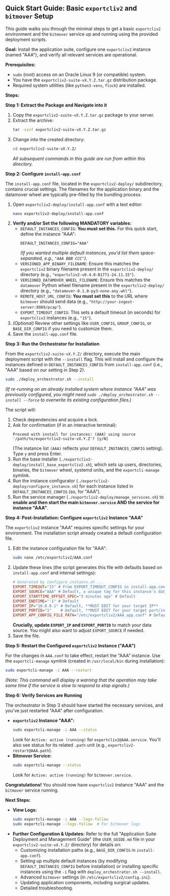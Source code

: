 ## Quick Start Guide: Basic `exportcliv2` and `bitmover` Setup ##

This guide walks you through the minimal steps to get a basic `exportcliv2` environment and the `bitmover` service up and running using the provided deployment scripts.

**Goal:** Install the application suite, configure one `exportcliv2` instance (named "AAA"), and verify all relevant services are operational.

**Prerequisites:**

*   `sudo` (root) access on an Oracle Linux 9 (or compatible) system.
*   You have the `exportcliv2-suite-vX.Y.Z.tar.gz` distribution package.
*   Required system utilities (like `python3-venv`, `flock`) are installed.

**Steps:**

**Step 1: Extract the Package and Navigate into it**

1.  Copy the `exportcliv2-suite-vX.Y.Z.tar.gz` package to your server.
2.  Extract the archive:
    ```bash
    tar -xzvf exportcliv2-suite-vX.Y.Z.tar.gz
    ```
3.  Change into the created directory:
    ```bash
    cd exportcliv2-suite-vX.Y.Z/
    ```
    *All subsequent commands in this guide are run from within this directory.*

**Step 2: Configure `install-app.conf`**

The `install-app.conf` file, located in the `exportcliv2-deploy/` subdirectory, contains crucial settings. The filenames for the application binary and the datamover wheel are typically pre-filled by the bundling process.

1.  Open `exportcliv2-deploy/install-app.conf` with a text editor:
    ```bash
    nano exportcliv2-deploy/install-app.conf
    ```
2.  **Verify and/or Set the following MANDATORY variables:**
    *   `DEFAULT_INSTANCES_CONFIG`: **You must set this.** For this quick start, define the instance "AAA":
        ```
        DEFAULT_INSTANCES_CONFIG="AAA"
        ```
        *(If you wanted multiple default instances, you'd list them space-separated, e.g., `"AAA BBB CCC"`).*
    *   `VERSIONED_APP_BINARY_FILENAME`: Ensure this matches the `exportcliv2` binary filename present in the `exportcliv2-deploy/` directory (e.g., `"exportcliv2-v0.4.0-B1771-24.11.15"`).
    *   `VERSIONED_DATAMOVER_WHEEL_FILENAME`: Ensure this matches the `datamover` Python wheel filename present in the `exportcliv2-deploy/` directory (e.g., `"datamover-0.1.0-py3-none-any.whl"`).
    *   `REMOTE_HOST_URL_CONFIG`: **You must set this** to the URL where `bitmover` should send data (e.g., `"http://your-ingest-server:8989/pcap"`).
    *   `EXPORT_TIMEOUT_CONFIG`: This sets a default timeout (in seconds) for `exportcliv2` instances (e.g., `"15"`).
3.  *(Optional)* Review other settings like `USER_CONFIG`, `GROUP_CONFIG`, or `BASE_DIR_CONFIG` if you need to customize them.
4.  Save the `install-app.conf` file.

**Step 3: Run the Orchestrator for Installation**

From the `exportcliv2-suite-vX.Y.Z/` directory, execute the main deployment script with the `--install` flag. This will install and configure the instances defined in `DEFAULT_INSTANCES_CONFIG` from `install-app.conf` (i.e., "AAA" based on our setting in Step 2).
```bash
sudo ./deploy_orchestrator.sh --install
```
*(If re-running on an already installed system where instance "AAA" was previously configured, you might need `sudo ./deploy_orchestrator.sh --install --force` to overwrite its existing configuration files.)*

The script will:
1.  Check dependencies and acquire a lock.
2.  Ask for confirmation (if in an interactive terminal):
    ```
    Proceed with install for instances: (AAA) using source '/path/to/exportcliv2-suite-vX.Y.Z'? [y/N]
    ```
    (The instance list `(AAA)` reflects your `DEFAULT_INSTANCES_CONFIG` setting).
    Type `y` and press Enter.
3.  Run the base installer (`./exportcliv2-deploy/install_base_exportcliv2.sh`), which sets up users, directories, binaries, the `bitmover` wheel, systemd units, and the `exportcli-manage` symlink.
4.  Run the instance configurator (`./exportcliv2-deploy/configure_instance.sh`) for each instance listed in `DEFAULT_INSTANCES_CONFIG` (so, for "AAA").
5.  Run the service manager (`./exportcliv2-deploy/manage_services.sh`) to **enable and then start the main `bitmover.service` AND the service for instance "AAA"**.

**Step 4: Post-Installation: Configure `exportcliv2` Instance "AAA"**

The `exportcliv2` instance "AAA" requires specific settings for your environment. The installation script already created a default configuration file.

1.  Edit the instance configuration file for "AAA":
    ```bash
    sudo nano /etc/exportcliv2/AAA.conf
    ```
2.  Update these lines (the script generates this file with defaults based on `install-app.conf` and internal settings):
    ```ini
    # Generated by configure_instance.sh ...
    EXPORT_TIMEOUT="15" # From EXPORT_TIMEOUT_CONFIG in install-app.conf
    EXPORT_SOURCE="AAA" # Default, a unique tag for this instance's data
    EXPORT_STARTTIME_OFFSET_SPEC="3 minutes ago" # Default
    EXPORT_ENDTIME="-1" # Default
    EXPORT_IP="10.0.0.1" # Default, **MUST EDIT for your target IP**
    EXPORT_PORTID="1"    # Default, **MUST EDIT for your target port/interface**
    EXPORT_APP_CONFIG_FILE_PATH="/etc/exportcliv2/AAA_app.conf" # Default
    ```
    **Crucially, update `EXPORT_IP` and `EXPORT_PORTID`** to match your data source. You might also want to adjust `EXPORT_SOURCE` if needed.
3.  Save the file.

**Step 5: Restart the Configured `exportcliv2` Instance ("AAA")**

For the changes in `AAA.conf` to take effect, restart the "AAA" instance.
Use the `exportcli-manage` symlink (created in `/usr/local/bin` during installation):
```bash
sudo exportcli-manage -i AAA --restart
```
*(Note: This command will display a warning that the operation may take some time if the service is slow to respond to stop signals.)*

**Step 6: Verify Services are Running**

The orchestrator in Step 3 should have started the necessary services, and you've just restarted "AAA" after configuration.

*   **`exportcliv2` Instance "AAA":**
    ```bash
    sudo exportcli-manage -i AAA --status
    ```
    Look for `Active: active (running)` for `exportcliv2@AAA.service`. You'll also see status for its related `.path` unit (e.g., `exportcliv2-restart@AAA.path`).
*   **Bitmover Service:**
    ```bash
    sudo exportcli-manage --status
    ```
    Look for `Active: active (running)` for `bitmover.service`.

**Congratulations!** You should now have `exportcliv2` instance "AAA" and the `bitmover` service running.

**Next Steps:**

*   **View Logs:**
    ```bash
    sudo exportcli-manage -i AAA --logs-follow
    sudo exportcli-manage --logs-follow  # For bitmover logs
    ```
*   **Further Configuration & Updates:** Refer to the full "Application Suite Deployment and Management Guide" (the `USER_GUIDE.md` file in your `exportcliv2-suite-vX.Y.Z/` directory) for details on:
    *   Customizing installation paths (e.g., `BASE_DIR_CONFIG` in `install-app.conf`).
    *   Setting up multiple default instances (by modifying `DEFAULT_INSTANCES_CONFIG` before installation) or installing specific instances using the `-i` flag with `deploy_orchestrator.sh --install`.
    *   Advanced `bitmover` settings (in `/etc/exportcliv2/config.ini`).
    *   Updating application components, including surgical updates.
    *   Detailed troubleshooting.
